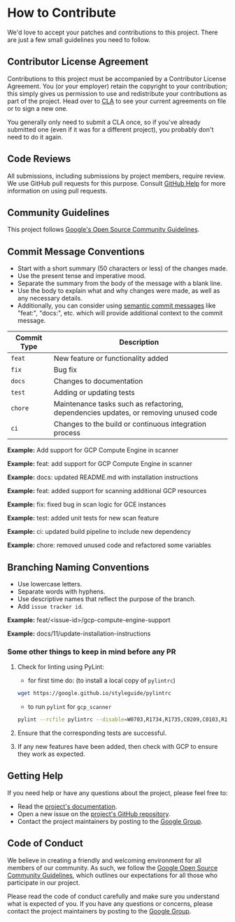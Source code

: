 # How to Contribute

We'd love to accept your patches and contributions to this project. There are just a few small guidelines you need to follow.

## Contributor License Agreement

Contributions to this project must be accompanied by a Contributor License Agreement. You (or your employer) retain the copyright to your contribution; this simply gives us permission to use and redistribute your contributions as part of the project. Head over to [CLA](https://cla.developers.google.com/) to see your current agreements on file or to sign a new one.

You generally only need to submit a CLA once, so if you've already submitted one (even if it was for a different project), you probably don't need to do it again.

## Code Reviews

All submissions, including submissions by project members, require review. We use GitHub pull requests for this purpose. Consult [GitHub Help](https://help.github.com/articles/about-pull-requests/) for more information on using pull requests.

## Community Guidelines

This project follows [Google's Open Source Community Guidelines](https://opensource.google/conduct/).

## Commit Message Conventions

- Start with a short summary (50 characters or less) of the changes made.
- Use the present tense and imperative mood.
- Separate the summary from the body of the message with a blank line.
- Use the body to explain what and why changes were made, as well as any necessary details.
- Additionally, you can consider using [semantic commit messages](https://gist.github.com/joshbuchea/6f47e86d2510bce28f8e7f42ae84c716?permalink_comment_id=3867882) like "feat:", "docs:", etc. which will provide additional context to the commit message.

| Commit Type | Description |
| ---- | ---- |
| `feat` | New feature or functionality added |
| `fix` | Bug fix |
| `docs` | Changes to documentation |
| `test` | Adding or updating tests |
| `chore` | Maintenance tasks such as refactoring, dependencies updates, or removing unused code |
| `ci` | Changes to the build or continuous integration process |

**Example:** Add support for GCP Compute Engine in scanner

**Example:** feat: add support for GCP Compute Engine in scanner

**Example:** docs: updated README.md with installation instructions

**Example:** feat: added support for scanning additional GCP resources

**Example:** fix: fixed bug in scan logic for GCE instances

**Example:** test: added unit tests for new scan feature

**Example:** ci: updated build pipeline to include new dependency

**Example:** chore: removed unused code and refactored some variables

## Branching Naming Conventions

- Use lowercase letters.
- Separate words with hyphens.
- Use descriptive names that reflect the purpose of the branch.
- Add `issue tracker id`.

**Example:** feat/&lt;issue-id&gt;/gcp-compute-engine-support

**Example:** docs/11/update-installation-instructions
 
### Some other things to keep in mind before any PR

1. Check for linting using PyLint:
    - for first time do: (to install a local copy of `pylintrc`)

    ```bash
    wget https://google.github.io/styleguide/pylintrc
    ```

    - to run `pylint` for `gcp_scanner`

    ```bash
    pylint --rcfile pylintrc --disable=W0703,R1734,R1735,C0209,C0103,R1732 src/gcp_scanner/*.py
    ```

2. Ensure that the corresponding tests are successful.

3. If any new features have been added, then check with GCP to ensure they work as expected.

## Getting Help

If you need help or have any questions about the project, please feel free to:

- Read the [project's documentation](https://github.com/google/gcp_scanner/blob/main/README.md).
- Open a new issue on the [project's GitHub repository](https://github.com/google/gcp_scanner/issues).
- Contact the project maintainers by posting to the [Google Group](https://groups.google.com/g/gcp-scanner).

## Code of Conduct

We believe in creating a friendly and welcoming environment for all members of our community. As such, we follow the [Google Open Source Community Guidelines](https://opensource.google/conduct/), which outlines our expectations for all those who participate in our project.

Please read the code of conduct carefully and make sure you understand what is expected of you. If you have any questions or concerns, please contact the project maintainers by posting to the [Google Group](https://groups.google.com/g/gcp-scanner).
